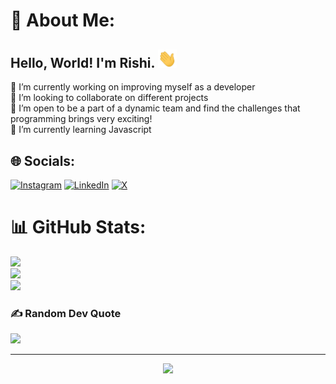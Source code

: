 # 💫 About Me: 
## Hello, World! I'm Rishi. <img src="https://github.com/ABSphreak/ABSphreak/blob/master/gifs/Hi.gif" width="30">

🔭 I’m currently working on improving myself as a developer<br>👯 I’m looking to collaborate on different projects<br>🤝 I’m open to be a part of a dynamic team and find the challenges that programming brings very exciting!<br>🌱 I’m currently learning Javascript<br>


## 🌐 Socials:
[![Instagram](https://img.shields.io/badge/Instagram-%23E4405F.svg?logo=Instagram&logoColor=white)](https://instagram.com/https://www.instagram.com/rishi_bhardwaj_3104/) [![LinkedIn](https://img.shields.io/badge/LinkedIn-%230077B5.svg?logo=linkedin&logoColor=white)](https://linkedin.com/in/https://www.linkedin.com/in/rishi-bhardwaj-853535254?utm_source=share&utm_campaign=share_via&utm_content=profile&utm_medium=android_app) [![X](https://img.shields.io/badge/X-black.svg?logo=X&logoColor=white)](https://x.com/https://x.com/Rishi_3104?t=2ptGrCOeyfq-HghgDwFNlg&s=09) 

# 📊 GitHub Stats:
![](https://github-readme-stats.vercel.app/api?username=yashsrivasta7a&theme=vue-dark&hide_border=false&include_all_commits=true&count_private=true)<br/>
![](https://github-readme-streak-stats.herokuapp.com/?user=yashsrivasta7a&theme=vue-dark&hide_border=false)<br/>
![](https://github-readme-stats.vercel.app/api/top-langs/?username=yashsrivasta7a&theme=vue-dark&hide_border=false&include_all_commits=true&count_private=true&layout=compact)



### ✍️ Random Dev Quote
![](https://quotes-github-readme.vercel.app/api?type=vetical&theme=radical)

---
<div align="center">
  <img src="https://profile-counter.glitch.me/Rishi3104/count.svg?"  />
</div>

###

<!-- Proudly created with GPRM ( https://gprm.itsvg.in ) -->
